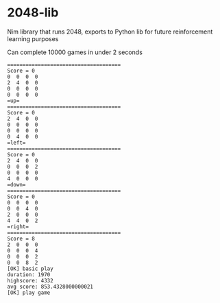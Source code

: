 # 2048-lib
Nim library that runs 2048, exports to Python lib for future reinforcement learning purposes

Can complete 10000 games in under 2 seconds

```
=====================================
Score = 0
0  0  0  0  
2  4  0  0  
0  0  0  0  
0  0  0  0  
=up=
=====================================
Score = 0
2  4  0  0  
0  0  0  0  
0  0  0  0  
0  4  0  0  
=left=
=====================================
Score = 0
2  4  0  0
0  0  0  2
0  0  0  0
4  0  0  0
=down=
=====================================
Score = 0
0  0  0  0
0  0  4  0
2  0  0  0
4  4  0  2
=right=
=====================================
Score = 8
2  0  0  0
0  0  0  4
0  0  0  2
0  0  8  2
[OK] basic play
duration: 1970
highscore: 4332
avg score: 853.4328000000021
[OK] play game
```
